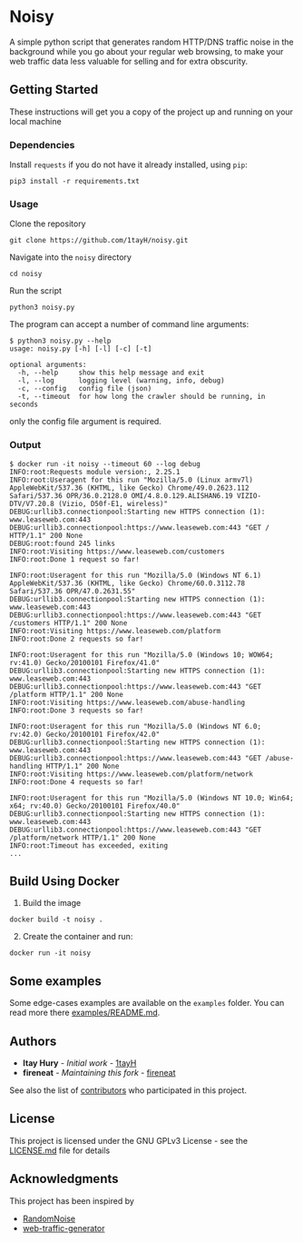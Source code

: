 
# Noisy

A simple python script that generates random HTTP/DNS traffic noise in the background while you go about your regular web browsing, to make your web traffic data less valuable for selling and for extra obscurity.

## Getting Started

These instructions will get you a copy of the project up and running on your local machine

### Dependencies

Install `requests` if you do not have it already installed, using `pip`:

```
pip3 install -r requirements.txt
```

### Usage

Clone the repository
```
git clone https://github.com/1tayH/noisy.git
```

Navigate into the `noisy` directory
```
cd noisy
```

Run the script

```
python3 noisy.py
```

The program can accept a number of command line arguments:
```
$ python3 noisy.py --help
usage: noisy.py [-h] [-l] [-c] [-t]

optional arguments:
  -h, --help     show this help message and exit
  -l, --log      logging level (warning, info, debug)
  -c, --config   config file (json)
  -t, --timeout  for how long the crawler should be running, in seconds
```
only the config file argument is required.

###  Output
```
$ docker run -it noisy --timeout 60 --log debug
INFO:root:Requests module version:, 2.25.1
INFO:root:Useragent for this run "Mozilla/5.0 (Linux armv7l) AppleWebKit/537.36 (KHTML, like Gecko) Chrome/49.0.2623.112 Safari/537.36 OPR/36.0.2128.0 OMI/4.8.0.129.ALISHAN6.19 VIZIO-DTV/V7.20.8 (Vizio, D50f-E1, wireless)"
DEBUG:urllib3.connectionpool:Starting new HTTPS connection (1): www.leaseweb.com:443
DEBUG:urllib3.connectionpool:https://www.leaseweb.com:443 "GET / HTTP/1.1" 200 None
DEBUG:root:found 245 links
INFO:root:Visiting https://www.leaseweb.com/customers
INFO:root:Done 1 request so far!

INFO:root:Useragent for this run "Mozilla/5.0 (Windows NT 6.1) AppleWebKit/537.36 (KHTML, like Gecko) Chrome/60.0.3112.78 Safari/537.36 OPR/47.0.2631.55"
DEBUG:urllib3.connectionpool:Starting new HTTPS connection (1): www.leaseweb.com:443
DEBUG:urllib3.connectionpool:https://www.leaseweb.com:443 "GET /customers HTTP/1.1" 200 None
INFO:root:Visiting https://www.leaseweb.com/platform
INFO:root:Done 2 requests so far!

INFO:root:Useragent for this run "Mozilla/5.0 (Windows 10; WOW64; rv:41.0) Gecko/20100101 Firefox/41.0"
DEBUG:urllib3.connectionpool:Starting new HTTPS connection (1): www.leaseweb.com:443
DEBUG:urllib3.connectionpool:https://www.leaseweb.com:443 "GET /platform HTTP/1.1" 200 None
INFO:root:Visiting https://www.leaseweb.com/abuse-handling
INFO:root:Done 3 requests so far!

INFO:root:Useragent for this run "Mozilla/5.0 (Windows NT 6.0; rv:42.0) Gecko/20100101 Firefox/42.0"
DEBUG:urllib3.connectionpool:Starting new HTTPS connection (1): www.leaseweb.com:443
DEBUG:urllib3.connectionpool:https://www.leaseweb.com:443 "GET /abuse-handling HTTP/1.1" 200 None
INFO:root:Visiting https://www.leaseweb.com/platform/network
INFO:root:Done 4 requests so far!

INFO:root:Useragent for this run "Mozilla/5.0 (Windows NT 10.0; Win64; x64; rv:40.0) Gecko/20100101 Firefox/40.0"
DEBUG:urllib3.connectionpool:Starting new HTTPS connection (1): www.leaseweb.com:443
DEBUG:urllib3.connectionpool:https://www.leaseweb.com:443 "GET /platform/network HTTP/1.1" 200 None
INFO:root:Timeout has exceeded, exiting
...
```

## Build Using Docker

1. Build the image

`docker build -t noisy .`

2. Create the container and run:

`docker run -it noisy`

## Some examples

Some edge-cases examples are available on the `examples` folder. You can read more there [examples/README.md](examples/README.md).

## Authors

* **Itay Hury** - *Initial work* - [1tayH](https://github.com/1tayH)
* **fireneat** - *Maintaining this fork* - [fireneat](https://github.com/fireneat)

See also the list of [contributors](https://github.com/fireneat/Noisy/contributors) who participated in this project.

## License

This project is licensed under the GNU GPLv3 License - see the [LICENSE.md](LICENSE.md) file for details

## Acknowledgments

This project has been inspired by
* [RandomNoise](http://www.randomnoise.us)
* [web-traffic-generator](https://github.com/ecapuano/web-traffic-generator)
